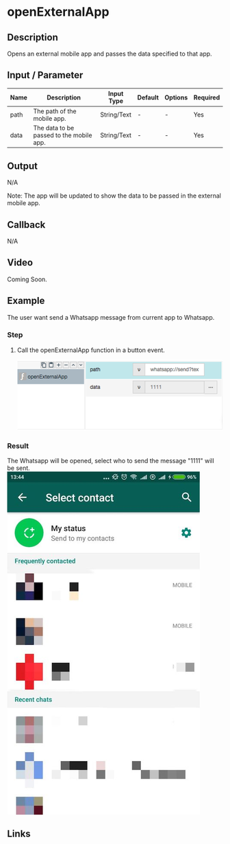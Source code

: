# openExternalApp

## Description

Opens an external mobile app and passes the data specified to that app.

## Input / Parameter

| Name | Description | Input Type | Default | Options | Required |
| ------ | ------ | ------ | ------ | ------ | ------ |
| path | The path of the mobile app. | String/Text | - | - | Yes |
| data | The data to be passed to the mobile app. | String/Text | - | - | Yes |

## Output

N/A

Note: The app will be updated to show the data to be passed in the external mobile app.

## Callback

N/A

## Video

Coming Soon.

<!-- Format: [![Video]({image-path}?raw=true)]({url-link}) -->


## Example


The user want send a Whatsapp message from current app to Whatsapp.

### Step

1. Call the openExternalApp function in a button event.

    ![](../../../../document/function/Device/openExternalApp/openExternalApp-step-1.png?raw=true)
    
### Result

The Whatsapp will be opened, select who to send the message "1111" will be sent.
![](../../../../document/function/Device/openExternalApp/openExternalApp-result-1.png?raw=true)



## Links